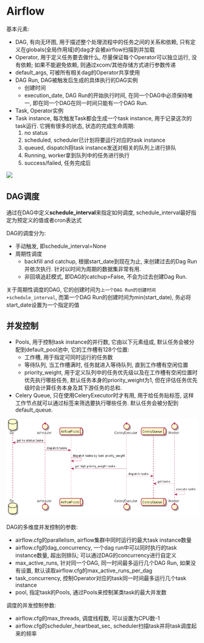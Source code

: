 # Airflow

基本元素:

- DAG, 有向无环图, 用于描述整个处理流程中的任务之间的关系和依赖, 
只有定义在globals(全局作用域)的dag才会被airflow扫描到并加载
- Operator, 用于定义任务要去做什么, 尽量保证每个Operator可以独立运行, 没有依赖;
如果不能避免依赖, 则通过xcom/其他存储方式进行参数传递
- default_args, 可被所有相关dag的Operator共享使用
- DAG Run, DAG被触发后生成的具体执行的DAG实例
  + 创建时间
  + execution_date, DAG Run的开始执行时间, 
  在同一个DAG中必须保持唯一, 即在同一个DAG在同一时间只能有一个DAG Run.
- Task, Operator实例
- Task instance, 每次触发Task都会生成一个task instance, 用于记录这次的task运行.
它拥有很多的状态, 状态的完成生命周期:
  1. no status
  2. scheduled, scheduler已计划将要运行对应的task instance
  3. queued, dispatch将task instance发送对相关的队列上进行排队
  4. Running, worker拿到队列中的任务进行执行
  5. success/failed, 任务完成后
  
![](https://airflow.apache.org/docs/stable/_images/task_lifecycle_diagram.png)

## DAG调度

通过在DAG中定义**schedule_interval**来指定如何调度, 
schedule_interval最好指定为预定义的值或者cron表达式

DAG的调度分为:

- 手动触发, 即schedule_interval=None
- 周期性调度
  + backfill and catchup, 根据start_date到现在为止, 来创建过去的Dag Run并依次执行.
  针对以时间为周期的数据集非常有用.
  + 非回填追赶模式, 即DAG的catchup=False, 不会为过去创建Dag Run.
  
关于周期性调度的DAG, 它的创建时间为`上一个DAG Run的创建时间+schedule_interval`, 
而第一个DAG Run的创建时间为min(start_date), 
务必将start_date设置为一个指定的值


## 并发控制

- Pools, 用于控制task instance的并行数, 
它由以下元素组成, 默认任务会被分配到default_pool池中, 它的工作槽有128个位置:
  + 工作槽, 用于指定可同时运行的任务数
  + 等待队列, 当工作槽满时, 任务就进入等待队列, 直到工作槽有空闲位置
  + priority_weight, 用于定义队列中的任务优先级以及在工作槽有空闲位置时优先执行哪些任务,
  默认任务本身的priority_weight为1, 但在评估任务优先级时会计算任务本身及其下游任务的总和.
- Celery Queue, 只在使用CeleryExecutor时才有用, 用于给任务贴标签, 
这样工作节点就可以通过标签来筛选要执行哪些任务. 默认任务会被分配到default_queue.

![](task_dispatch.png)

DAG的多维度并发控制的参数:

- airflow.cfg的parallelism, airflow集群中同时运行的最大task instance数量
- airflow.cfg的dag_concurrency, 一个dag run中可以同时执行的task instance数量, 超出则排队; 
可以通过DAG的concurrency进行自定义
- max_active_runs, 针对同一个DAG, 同一时间最多运行几个DAG Run, 
如果没有设置, 默认读取airflow.cfg的max_active_runs_per_dag
- task_concurrency, 控制Operator对应的task同一时间最多运行几个task instance
- pool, 指定task的Pools, 通过Pools来控制某类task的最大并发数

调度的并发控制参数:

- airflow.cfg的max_threads, 调度线程数, 可以设置为CPU数-1
- airflow.cfg的scheduler_heartbeat_sec, scheduler扫描task并将task调度起来的频率

